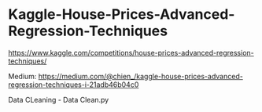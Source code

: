# Kaggle-House-Prices-Advanced-Regression-Techniques
https://www.kaggle.com/competitions/house-prices-advanced-regression-techniques/

Medium: https://medium.com/@chien_/kaggle-house-prices-advanced-regression-techniques-i-21adb46b04c0

Data CLeaning - Data Clean.py
